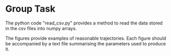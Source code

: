 # Group Task

The python code "read_csv.py" provides a method to read the data stored in the csv files into numpy arrays.

The figures provide examples of reasonable trajectories. Each figure should be accompanied by a text file summarising the parameters used to produce it.
